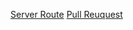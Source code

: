 [Server Route](http://127.0.0.1:8000/)
[Pull Reuquest](https://github.com/NickDorkins/django-snacks)

